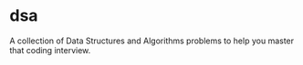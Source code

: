 # dsa
A collection of Data Structures and Algorithms problems to help you master that coding interview.
